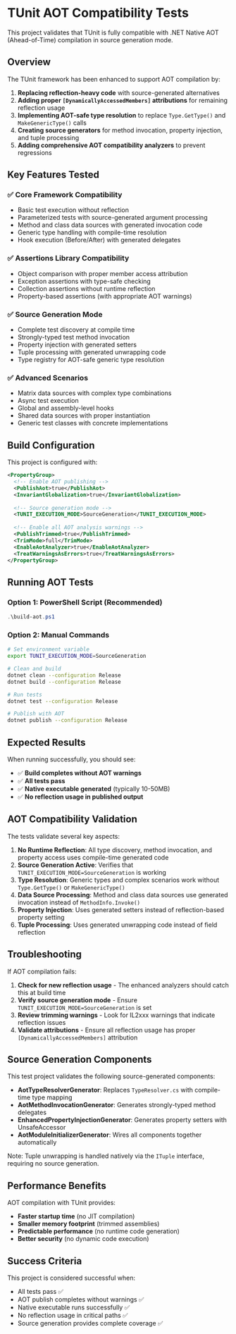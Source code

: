 # TUnit AOT Compatibility Tests

This project validates that TUnit is fully compatible with .NET Native AOT (Ahead-of-Time) compilation in source generation mode.

## Overview

The TUnit framework has been enhanced to support AOT compilation by:

1. **Replacing reflection-heavy code** with source-generated alternatives
2. **Adding proper `[DynamicallyAccessedMembers]` attributions** for remaining reflection usage
3. **Implementing AOT-safe type resolution** to replace `Type.GetType()` and `MakeGenericType()` calls
4. **Creating source generators** for method invocation, property injection, and tuple processing
5. **Adding comprehensive AOT compatibility analyzers** to prevent regressions

## Key Features Tested

### ✅ Core Framework Compatibility
- Basic test execution without reflection
- Parameterized tests with source-generated argument processing
- Method and class data sources with generated invocation code
- Generic type handling with compile-time resolution
- Hook execution (Before/After) with generated delegates

### ✅ Assertions Library Compatibility  
- Object comparison with proper member access attribution
- Exception assertions with type-safe checking
- Collection assertions without runtime reflection
- Property-based assertions (with appropriate AOT warnings)

### ✅ Source Generation Mode
- Complete test discovery at compile time
- Strongly-typed test method invocation
- Property injection with generated setters
- Tuple processing with generated unwrapping code
- Type registry for AOT-safe generic type resolution

### ✅ Advanced Scenarios
- Matrix data sources with complex type combinations
- Async test execution
- Global and assembly-level hooks
- Shared data sources with proper instantiation
- Generic test classes with concrete implementations

## Build Configuration

This project is configured with:

```xml
<PropertyGroup>
  <!-- Enable AOT publishing -->
  <PublishAot>true</PublishAot>
  <InvariantGlobalization>true</InvariantGlobalization>
  
  <!-- Source generation mode -->
  <TUNIT_EXECUTION_MODE>SourceGeneration</TUNIT_EXECUTION_MODE>
  
  <!-- Enable all AOT analysis warnings -->
  <PublishTrimmed>true</PublishTrimmed>
  <TrimMode>full</TrimMode>
  <EnableAotAnalyzer>true</EnableAotAnalyzer>
  <TreatWarningsAsErrors>true</TreatWarningsAsErrors>
</PropertyGroup>
```

## Running AOT Tests

### Option 1: PowerShell Script (Recommended)
```powershell
.\build-aot.ps1
```

### Option 2: Manual Commands
```bash
# Set environment variable
export TUNIT_EXECUTION_MODE=SourceGeneration

# Clean and build
dotnet clean --configuration Release
dotnet build --configuration Release

# Run tests  
dotnet test --configuration Release

# Publish with AOT
dotnet publish --configuration Release
```

## Expected Results

When running successfully, you should see:
- ✅ **Build completes without AOT warnings**
- ✅ **All tests pass**
- ✅ **Native executable generated** (typically 10-50MB)
- ✅ **No reflection usage in published output**

## AOT Compatibility Validation

The tests validate several key aspects:

1. **No Runtime Reflection**: All type discovery, method invocation, and property access uses compile-time generated code
2. **Source Generation Active**: Verifies that `TUNIT_EXECUTION_MODE=SourceGeneration` is working
3. **Type Resolution**: Generic types and complex scenarios work without `Type.GetType()` or `MakeGenericType()`
4. **Data Source Processing**: Method and class data sources use generated invocation instead of `MethodInfo.Invoke()`
5. **Property Injection**: Uses generated setters instead of reflection-based property setting
6. **Tuple Processing**: Uses generated unwrapping code instead of field reflection

## Troubleshooting

If AOT compilation fails:

1. **Check for new reflection usage** - The enhanced analyzers should catch this at build time
2. **Verify source generation mode** - Ensure `TUNIT_EXECUTION_MODE=SourceGeneration` is set
3. **Review trimming warnings** - Look for IL2xxx warnings that indicate reflection issues
4. **Validate attributions** - Ensure all reflection usage has proper `[DynamicallyAccessedMembers]` attribution

## Source Generation Components

This test project validates the following source-generated components:

- **AotTypeResolverGenerator**: Replaces `TypeResolver.cs` with compile-time type mapping
- **AotMethodInvocationGenerator**: Generates strongly-typed method delegates
- **EnhancedPropertyInjectionGenerator**: Generates property setters with UnsafeAccessor
- **AotModuleInitializerGenerator**: Wires all components together automatically

Note: Tuple unwrapping is handled natively via the `ITuple` interface, requiring no source generation.

## Performance Benefits

AOT compilation with TUnit provides:
- **Faster startup time** (no JIT compilation)
- **Smaller memory footprint** (trimmed assemblies)
- **Predictable performance** (no runtime code generation)
- **Better security** (no dynamic code execution)

## Success Criteria

This project is considered successful when:
- All tests pass ✅
- AOT publish completes without warnings ✅
- Native executable runs successfully ✅  
- No reflection usage in critical paths ✅
- Source generation provides complete coverage ✅
